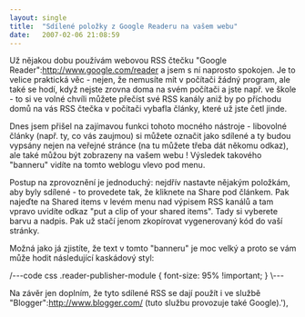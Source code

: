 ```yaml
---
layout: single
title:  "Sdílené položky z Google Readeru na vašem webu"
date:   2007-02-06 21:08:59
---
```

Už nějakou dobu používám webovou RSS čtečku "Google Reader":http://www.google.com/reader
a jsem s ní naprosto spokojen. Je to velice praktická věc - nejen, že nemusíte
mít v počítači žádný program, ale také se hodí, když nejste zrovna doma na svém
počítači a jste např. ve škole - to si ve volné chvíli můžete přečíst své RSS kanály
aniž by po příchodu domů na vás RSS čtečka v počítači vybafla články, které už jste
četl jinde.

Dnes jsem přišel na zajímavou funkci tohoto mocného nástroje - libovolné články
(např. ty, co vás zaujmou) si můžete označit jako sdílené a ty budou vypsány
nejen na veřejné stránce (na tu můžete třeba dát někomu odkaz), ale také můžou
být zobrazeny na vašem webu ! Výsledek takového "banneru" vidíte na tomto weblogu
vlevo pod menu.

Postup na zprovoznění je jednoduchý: nejdřív nastavte nějakým položkám, aby byly
sdílené - to provedete tak, že kliknete na Share pod článkem. Pak najeďte na
Shared items v levém menu nad výpisem RSS kanálů a tam vpravo uvidíte odkaz
"put a clip of your shared items". Tady si vyberete barvu a nadpis. Pak už stačí
jenom zkopírovat vygenerovaný kód do vaší stránky.

Možná jako já zjistíte, že text v tomto "banneru" je moc velký a proto se vám
může hodit následující kaskádový styl:

/---code css
.reader-publisher-module {
      font-size: 95% !important;
}
\\---

Na závěr jen doplním, že tyto sdílené RSS se dají použít i ve službě
"Blogger":http://www.blogger.com/ (tuto službu provozuje také Google).'),
